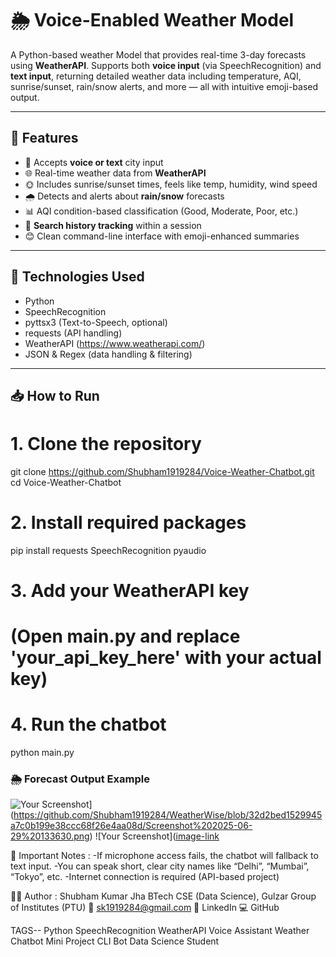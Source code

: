 # 🌦️ Voice-Enabled Weather Model

A Python-based weather Model that provides real-time 3-day forecasts using **WeatherAPI**. Supports both **voice input** (via SpeechRecognition) and **text input**, returning detailed weather data including temperature, AQI, sunrise/sunset, rain/snow alerts, and more — all with intuitive emoji-based output.

---

## 🚀 Features

- 🎤 Accepts **voice or text** city input
- 🌐 Real-time weather data from **WeatherAPI**
- 🌞 Includes sunrise/sunset times, feels like temp, humidity, wind speed
- 🌧️ Detects and alerts about **rain/snow** forecasts
- 📊 AQI condition-based classification (Good, Moderate, Poor, etc.)
- 🧠 **Search history tracking** within a session
- 😊 Clean command-line interface with emoji-enhanced summaries

---

## 🔧 Technologies Used

- Python
- SpeechRecognition
- pyttsx3 (Text-to-Speech, optional)
- requests (API handling)
- WeatherAPI (https://www.weatherapi.com/)
- JSON & Regex (data handling & filtering)

---

## 📥 How to Run

# 1. Clone the repository
git clone https://github.com/Shubham1919284/Voice-Weather-Chatbot.git
cd Voice-Weather-Chatbot

# 2. Install required packages
pip install requests SpeechRecognition pyaudio

# 3. Add your WeatherAPI key
# (Open main.py and replace 'your_api_key_here' with your actual key)

# 4. Run the chatbot
python main.py

### 🌦️ Forecast Output Example  
![Your Screenshot]([image-link)](https://github.com/Shubham1919284/WeatherWise/blob/32d2bed1529945a7c0b199e38ccc68f26e4aa08d/Screenshot%202025-06-29%20133630.png)
![Your Screenshot]([image-link](https://github.com/Shubham1919284/WeatherWise/blob/32d2bed1529945a7c0b199e38ccc68f26e4aa08d/Screenshot%202025-06-29%20133724.png)

📝 Important Notes :
-If microphone access fails, the chatbot will fallback to text input.
-You can speak short, clear city names like “Delhi”, “Mumbai”, “Tokyo”, etc.
-Internet connection is required (API-based project)

👨‍💻 Author :
Shubham Kumar Jha
BTech CSE (Data Science), Gulzar Group of Institutes (PTU)
📧 sk1919284@gmail.com
🔗 LinkedIn
💻 GitHub

TAGS--
Python SpeechRecognition WeatherAPI Voice Assistant Weather Chatbot Mini Project CLI Bot Data Science Student

